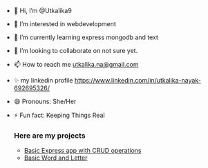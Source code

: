 - 👋 Hi, I’m @Utkalika9
- 👀 I’m interested in webdevelopment
- 🌱 I’m currently learning express mongodb and text
- 💞️ I’m looking to collaborate on not sure yet.
- 📫 How to reach me utkalika.na@gmail.com
- ✨ my linkedin profile https://www.linkedin.com/in/utkalika-nayak-692695326/
- 😄 Pronouns: She/Her
- ⚡ Fun fact: Keeping Things Real

  ### Here are my projects
  - [Basic Express app with CRUD operations](https://github.com/Utkalika9/ExpressApp1)
  - [Basic Word and Letter](https://github.com/Utkalika9/reactProject)

<!---
Utkalika9/Utkalika9 is a ✨ special ✨ repository because its `README.md` (this file) appears on your GitHub profile.
You can click the Preview link to take a look at your changes.
--->

